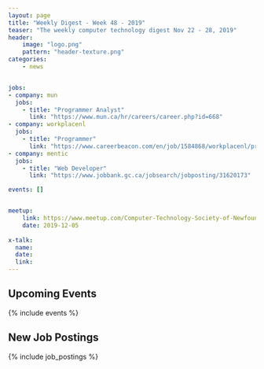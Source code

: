 ```yaml
---
layout: page
title: "Weekly Digest - Week 48 - 2019"
teaser: "The weekly computer technology digest Nov 22 - 28, 2019"
header:
    image: "logo.png"
    pattern: "header-texture.png"
categories:
    - news


jobs:
- company: mun
  jobs:
    - title: "Programmer Analyst"
      link: "https://www.mun.ca/hr/careers/career.php?id=668"
- company: workplacenl
  jobs:
    - title: "Programmer"
      link: "https://www.careerbeacon.com/en/job/1584868/workplacenl/programmer/st-john-s"
- company: mentic
  jobs:
    - title: "Web Developer"
      link: "https://www.jobbank.gc.ca/jobsearch/jobposting/31620173"

events: []


meetup:
    link: https://www.meetup.com/Computer-Technology-Society-of-Newfoundland-and-Labrador/events/rpdzmpyzqbhb/
    date: 2019-12-05
  
x-talk:
  name:
  date:
  link:
---
```


## Upcoming Events
{% include events %}

## New Job Postings
{% include job_postings %}
